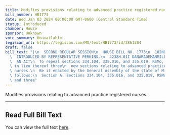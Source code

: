 ```yaml
---
title: Modifies provisions relating to advanced practice registered nurses
bill_number: HB1773
date: Wed Jan 03 2024 00:00:00 GMT-0600 (Central Standard Time)
status: Introduced
chamber: House
sponsor: Unknown
vote_summary: Unavailable
legiscan_url: https://legiscan.com/MO/text/HB1773/id/2861304
draft: false
bill_text: "|\n  SECOND REGULAR SESSION\n  HOUSE BILL NO. 1773\n  102ND GENERAL ASSEMBLY\n\
  \  INTRODUCED BY REPRESENTATIVE PERKINS.\n  4238H.01I DANARADEMANMILLER,ChiefClerk\n\
  \  AN ACT\n  To repeal sections 334.104, 335.016, and 335.019, RSMo, and to enact\
  \ in lieu thereof three\n  new sections relating to advanced practice registered\
  \ nurses.\n  Be it enacted by the General Assembly of the state of Missouri, as\
  \ follows:\n  Section A. Sections 334.104, 335.016, and 335.019, RSMo, are repealed\
  \ and three"
---
```

Modifies provisions relating to advanced practice registered nurses

---

## Read Full Bill Text

You can view the full text [here](https://legiscan.com/MO/text/HB1773/id/2861304).
